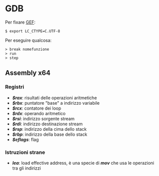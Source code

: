 # GDB

Per fixare [GEF](https://github.com/hugsy/gef):
```console
$ export LC_CTYPE=C.UTF-8
```

Per eseguire qualcosa:
```
> break nomefunzione
> run
> step
```

## Assembly x64

### Registri
- ***$rax***: risultati delle operazioni aritmetiche
- ***$rbx***: puntatore "base" a indirizzo variabile
- ***$rcx***: contatore dei loop
- ***$rdx***: operando aritmetico
- ***$rsi***: indirizzo sorgente stream
- ***$rdi***: indirizzo destinazione stream
- ***$rsp***: indirizzo della cima dello stack
- ***$rbp***: indirizzo della base dello stack
- ***$eflags***: flag

### Istruzioni strane
- ***lea***: load effective address, è una specie di ***mov*** che usa le operazioni tra gli indirizzi
